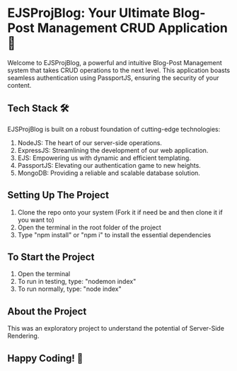 # EJSProjBlog: Your Ultimate Blog-Post Management CRUD Application 🚀

Welcome to EJSProjBlog, a powerful and intuitive Blog-Post Management system that takes CRUD operations to the next level. This application boasts seamless authentication using PassportJS, ensuring the security of your content.

## Tech Stack 🛠️

EJSProjBlog is built on a robust foundation of cutting-edge technologies:

1) NodeJS: The heart of our server-side operations.
2) ExpressJS: Streamlining the development of our web application.
3) EJS: Empowering us with dynamic and efficient templating.
4) PassportJS: Elevating our authentication game to new heights.
5) MongoDB: Providing a reliable and scalable database solution.

## Setting Up The Project

1) Clone the repo onto your system (Fork it if need be and then clone it if you want to)
2) Open the terminal in the root folder of the project
3) Type "npm install" or "npm i" to install the essential dependencies

## To Start the Project

1) Open the terminal
2) To run in testing, type: "nodemon index"
3) To run normally, type: "node index"

## About the Project

This was an exploratory project to understand the potential of Server-Side Rendering. 

## Happy Coding! 🚀
